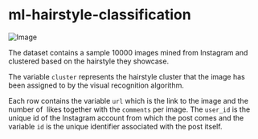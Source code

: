 # ml-hairstyle-classification
![Image](https://howng.com/wp-content/uploads/2016/10/traditional-hairstyles-e1477039899416.jpg)


The dataset contains a sample 10000 images mined from Instagram
and clustered based on the hairstyle they showcase.

The variable `cluster`  represents the hairstyle cluster that the image has been assigned to by 
the visual recognition algorithm.

Each row contains the variable `url` which is the link to the image and  the number of ​ likes
together with the `comments` per image.  The `user_id`  is the unique id of the Instagram account
from which the post comes and the variable  `id`  is the unique identifier associated with the post
itself.
